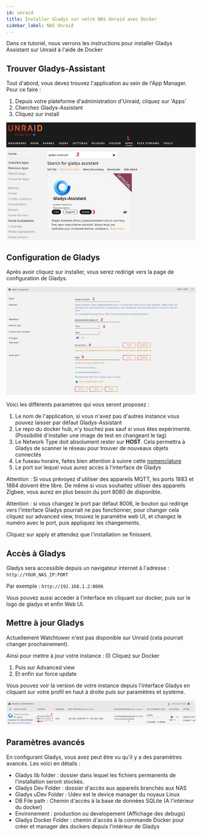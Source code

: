 ```yaml
---
id: unraid
title: Installer Gladys sur votre NAS Unraid avec Docker
sidebar_label: NAS Unraid
---
```


Dans ce tutoriel, nous verrons les instructions pour installer Gladys Assistant sur Unraid à l'aide de Docker

## Trouver Gladys-Assistant

Tout d'abord, vous devez trouvez l'application au sein de l'App Manager.
Pour ce faire :
1) Depuis votre plateforme d'administration d'Unraid, cliquez sur 'Apps'
2) Cherchez Gladys-Assistant
3) Cliquez sur install 

![AppManager](../../../../../static/img/docs/en/installation/unraid/apps_manager.jpg)

## Configuration de Gladys

Après avoir cliquez sur installer, vous serez redirigé vers la page de configuration de Gladys.

![Configuration](../../../../../static/img/docs/en/installation/unraid/docker_config.jpg)

Voici les différents paramètres qui vous seront proposez : 

1) Le nom de l'application, si vous n'avez pas d'autres instance vous pouvez laisser par défaut Gladys-Assistant
2) Le repo du docker hub, n'y touchez pas sauf si vous êtes expérimenté. (Possibilité d'installer une image de test en changeant le tag)
3) Le Network Type doit absolument rester sur **HOST**. Cela permettra à Gladys de scanner le réseau pour trouver de nouveaux objets connectés
4) Le fuseau horaire, faites bien attention à suivre cette [nomenclature](https://en.wikipedia.org/wiki/List_of_tz_database_time_zones)
5) Le port sur lequel vous aurez accès à l'interface de Gladys

Attention : Si vous prévoyez d'utiliser des appareils MQTT, les ports 1883 et 1884 doivent être libre. De même si vous souhaitez utiliser des appareils Zigbee, vous aurez en plus besoin du port 8080 de disponible.

Attention : si vous changez le port par défaut 8006, le bouton qui redirige vers l'interface Gladys pourrait ne pas fonctionner, pour changer cela cliquez sur advanced view, trouvez le paramètre web UI, et changez le numéro avec le port, puis appliquez les changements.

Cliquez sur apply et attendez que l'installation se finissent.

## Accès à Gladys

Gladys sera accessible depuis un navigateur internet à l'adresse : `http://YOUR_NAS_IP:PORT`

Par exemple : `http://192.168.1.2:8006`

Vous pouvez aussi acceder à l'interface en cliquant sur docker, puis sur le logo de gladys et enfin Web UI.

## Mettre à jour Gladys

Actuellement Watchtower n'est pas disponible sur Unraid (cela pourrait changer prochainement).

Ainsi pour mettre à jour votre instance : 
0) Cliquez sur Docker
1) Puis sur Advanced view
2) Et enfin sur force update

Vous pouvez voir la version de votre instance depuis l'interface Gladys en cliquant sur votre profil en haut à droite puis sur paramètres et système.

![Update](../../../../../static/img/docs/en/installation/unraid/gladys_update.jpg)


## Paramètres avancés

En configurant Gladys, vous avez peut être vu qu'il y a des paramètres avancés.
Les voici en détails : 
- Gladys lib folder : dossier dans lequel les fichiers permanents de l'installation seront stockés.
- Gladys Dev Folder : dossier d'accès aux appareils branchés aux NAS
- Gladys uDev Folder : Udev est le device manager du noyaux Linux 
- DB File path : Chemin d'accès à la base de données SQLite (A l'intérieur du docker)
- Environement : production ou developement (Affichage des debugs)
- Gladys Docker Folder : chemin d'accès à la commande Docker pour créer et manager des dockers depuis l'intérieur de Gladys
